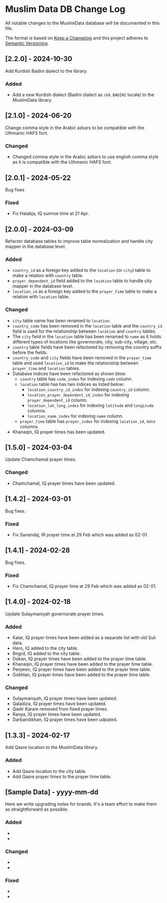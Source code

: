 # Muslim Data DB Change Log
All notable changes to the MuslimData database will be documented in this file.

The format is based on [Keep a Changelog](http://keepachangelog.com/)
and this project adheres to [Semantic Versioning](http://semver.org/).

## [2.2.0] - 2024-10-30 
Add Kurdish Badini dialect to the library. 

### Added 

- Add a new Kurdish dialect (Badini dialect as `ckb_BADINI` locale) to the MuslimData library.

## [2.1.0] - 2024-06-20
Change comma style in the Arabic azkars to be compatible with the Uthmanic HAFS font. 

### Changed 

- Changed comma style in the Arabic azkars to use english comma style as it is compatible with the Uthmanic HAFS font.

## [2.0.1] - 2024-05-22
Bug fixes 

### Fixed

- Fix Halabja, IQ sunrise time at 21 Apr.

## [2.0.0] - 2024-03-09

Refactor database tables to improve table normalization and handle city mapper in the database level.

### Added
- `country_id` as a foreign key added to the `location` (or `city`) table to make a relation with `country` table.
- `prayer_dependent_id` field added to the `location` table to handle city mapper in the database level.
- `location_id` as a foreign key added to the `prayer_time` table to make a relation with `location` table.

### Changed
- `city` table name has been renamed to `location`.
- `country_code` has been removed in the `location` table and the `country_id` field is used for the relationship between `location` and `country` tables.
- The `city` field in the `location` table has been renamed to `name` as it holds different types of locations like governorate, city, sub-city, village, etc.
- `country` table fields have been refactored by removing the country suffix before the fields.
- `country_code` and `city` fields have been removed in the `prayer_time` table and used `location_id` to make the relationship between `prayer_time` and `location` tables.
- Database indices have been refactored as shown blow:
    - `country` table has `code_index` for indexing `code` column.
    - `location` table has has two indices as listed below:
      - `location_country_id_index` for indexing `country_id` column.
      - `location_prayer_dependent_id_index` for indexing `prayer_dependent_id` column.
      - `location_lat_long_index` for indexing `latitude` and `longitude` columns.
      - `location_name_index` for indexing `name` column.
    - `prayer_time` table has `prayer_index` for indexing `location_id`, `date` columns.
- Khanaqin, IQ prayer times has been updated.

## [1.5.0] - 2024-03-04

Update Chamchamal prayer times.

### Changed

- Chamchamal, IQ prayer times have been updated.

## [1.4.2] - 2024-03-01

Bug fixes.

### Fixed

- Fix Sanandaj, IR prayer time at 29 Feb which was added as 02-01.

## [1.4.1] - 2024-02-28

Bug fixes.

### Fixed

- Fix Chamchamal, IQ prayer time at 29 Feb which was added as 02-01.

## [1.4.0] - 2024-02-18

Update Sulaymaniyah governorate prayer times.

### Added

- Kalar, IQ prayer times have been added as a separate list with old Suli data.
- Hero, IQ added to the city table.
- Bngrd, IQ added to the city table.
- Dokan, IQ prayer times have been added to the prayer time table.
- Khanaqin, IQ prayer times have been added to the prayer time table.
- Penjwen, IQ prayer times have been added to the prayer time table.
- Gokhlan, IQ prayer times have been added to the prayer time table.

### Changed

- Sulaymaniyah, IQ prayer times have been updated.
- Qaladiza, IQ prayer times have been updated.
- Qadir Karam removed from fixed prayer times.
- Ranya, IQ prayer times have been updated.
- Darbandikhan, IQ prayer times have been udpated.

## [1.3.3] - 2024-02-17

Add Qasre location to the MuslimData library.

### Added

- Add Qasre location to the city table.
- Add Qasre prayer times to the prayer time table.

## [Sample Data] - yyyy-mm-dd

Here we write upgrading notes for brands. It's a team effort to make them as
straightforward as possible.

### Added
-
-

### Changed
-
-

### Fixed
-
-
